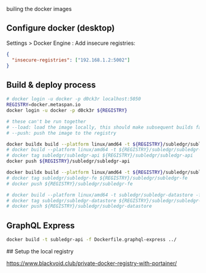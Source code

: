 

builing the docker images

## Configure docker (desktop)

Settings > Docker Engine : Add insecure registries:
```json
{
  "insecure-registries": ["192.168.1.2:5002"]
}
```

## Build & deploy process
```bash
# docker login -u docker -p d0ck3r localhost:5050
REGISTRY=docker.metaspan.io
docker login -u docker -p d0ck3r ${REGISTRY}

# these can't be run together
# --load: load the image locally, this should make subsequent builds faster
# --push: push the image to the registry

docker buildx build --platform linux/amd64 -t ${REGISTRY}/subledgr/subledgr-api -f Dockerfile.api --push ../.
# docker build --platform linux/amd64 -t ${REGISTRY}/subledgr/subledgr-api -f Dockerfile.api --push ../.
# docker tag subledgr/subledgr-api ${REGISTRY}/subledgr/subledgr-api
docker push ${REGISTRY}/subledgr/subledgr-api

docker buildx build --platform linux/amd64 -t ${REGISTRY}/subledgr/subledgr-fe -f Dockerfile.frontend --push ../.
# docker tag subledgr/subledgr-fe ${REGISTRY}/subledgr/subledgr-fe
# docker push ${REGISTRY}/subledgr/subledgr-fe

# docker build --platform linux/amd64 -t subledgr/subledgr-datastore -f Dockerfile.postgres ../.
# docker tag subledgr/subledgr-datastore ${REGISTRY}/subledgr/subledgr-datastore
# docker push ${REGISTRY}/subledgr/subledgr-datastore

```

## GraphQL Express
```bash
docker build -t subledgr-api -f Dockerfile.graphql-express ../
```

## Setup the local registry

https://www.blackvoid.club/private-docker-registry-with-portainer/

